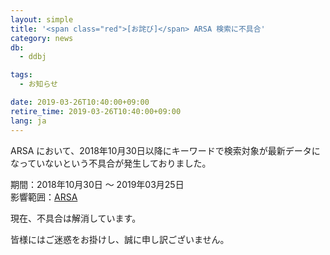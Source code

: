 ```yaml
---
layout: simple
title: '<span class="red">[お詫び]</span> ARSA 検索に不具合'
category: news
db:
  - ddbj

tags:
  - お知らせ

date: 2019-03-26T10:40:00+09:00
retire_time: 2019-03-26T10:40:00+09:00
lang: ja
---
```


<p>ARSA において、2018年10月30日以降にキーワードで検索対象が最新データになっていないという不具合が発生しておりました。</p>

<p>期間：2018年10月30日 ～ 2019年03月25日<br>影響範囲：<a href="http://ddbj.nig.ac.jp/arsa/?lang=ja">ARSA</a></p>

<p>現在、不具合は解消しています。</p>

<p>皆様にはご迷惑をお掛けし、誠に申し訳ございません。</p>
